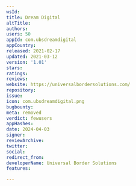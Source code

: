 ```yaml
---
wsId: 
title: Dream Digital
altTitle: 
authors: 
users: 50
appId: com.ubsdreamdigital
appCountry: 
released: 2021-02-17
updated: 2021-03-12
version: '1.01'
stars: 
ratings: 
reviews: 
website: https://universalbordersolutions.com/
repository: 
issue: 
icon: com.ubsdreamdigital.png
bugbounty: 
meta: removed
verdict: fewusers
appHashes: 
date: 2024-04-03
signer: 
reviewArchive: 
twitter: 
social: 
redirect_from: 
developerName: Universal Border Solutions
features: 

---
```


